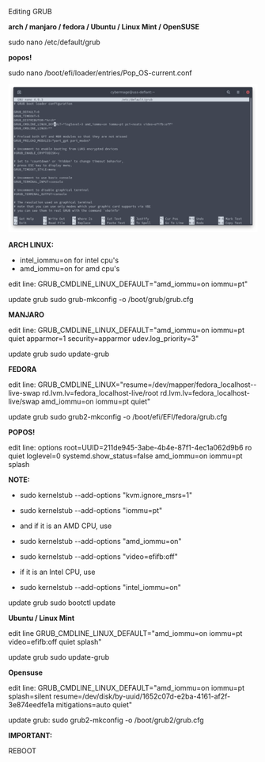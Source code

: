 Editing GRUB



**arch / manjaro / fedora / Ubuntu / Linux Mint / OpenSUSE**

sudo nano /etc/default/grub 

**popos!**

sudo nano /boot/efi/loader/entries/Pop_OS-current.conf  


![image](uploads/a827fb07cae2163c98f8fb132b262d78/image.png)



**ARCH LINUX:**

- intel_iommu=on for intel cpu's
- amd_iommu=on for amd cpu's



edit line:
GRUB_CMDLINE_LINUX_DEFAULT="amd_iommu=on iommu=pt"

update grub
sudo grub-mkconfig -o /boot/grub/grub.cfg

**MANJARO**

edit line:
GRUB_CMDLINE_LINUX_DEFAULT="amd_iommu=on iommu=pt quiet apparmor=1 security=apparmor udev.log_priority=3"

update grub
sudo update-grub

**FEDORA**

edit line:
GRUB_CMDLINE_LINUX="resume=/dev/mapper/fedora_localhost--live-swap rd.lvm.lv=fedora_localhost-live/root rd.lvm.lv=fedora_localhost-live/swap amd_iommu=on iommu=pt quiet"

update grub
sudo grub2-mkconfig -o /boot/efi/EFI/fedora/grub.cfg

**POPOS!**

edit line:
options root=UUID=211de945-3abe-4b4e-87f1-4ec1a062d9b6 ro quiet loglevel=0 systemd.show_status=false amd_iommu=on iommu=pt splash

**NOTE:**

- sudo kernelstub --add-options "kvm.ignore_msrs=1"
- sudo kernelstub --add-options "iommu=pt"
 
- and if it is an AMD CPU, use 
- sudo kernelstub --add-options "amd_iommu=on"
- sudo kernelstub --add-options "video=efifb:off"

- if it is an Intel CPU, use 
- sudo kernelstub --add-options "intel_iommu=on"


update grub
sudo bootctl update

**Ubuntu / Linux Mint**

edit line
GRUB_CMDLINE_LINUX_DEFAULT="amd_iommu=on iommu=pt video=efifb:off quiet splash"

update grub
sudo update-grub

**Opensuse**

edit line:
GRUB_CMDLINE_LINUX_DEFAULT="amd_iommu=on iommu=pt splash=silent resume=/dev/disk/by-uuid/1652c07d-e2ba-4161-af2f-3e874eedfe1a mitigations=auto quiet"

update grub:
sudo grub2-mkconfig -o /boot/grub2/grub.cfg


**IMPORTANT:**

REBOOT













